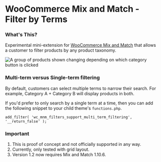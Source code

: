 # WooCommerce Mix and Match - Filter by Terms

### What's This?

Experimental mini-extension for [WooCommerce Mix and Match](https://woocommerce.com/products/woocommerce-mix-and-match-products/?aff=5151&cid=4951026) that allows a customer to filter products by any product taxonomy.

![A group of products shown changing depending on which category button is clicked](https://user-images.githubusercontent.com/507025/53804881-ff6f5080-3f8b-11e9-8d13-3207df6f3a75.gif)

### Multi-term versus Single-term filtering

By default, customers can select multiple terms to narrow their search. For example, Category A + Category B will display products in both. 

If you'd prefer to only search by a single term at a time, then you can add the following snippet to your child theme's `functions.php`.

```
add_filter( 'wc_mnm_filters_support_multi_term_filtering', '__return_false' );
```

### Important

1. This is proof of concept and not officially supported in any way.
2. Currently, only tested with grid layout.
3. Version 1.2 now requires Mix and Match 1.10.6.
